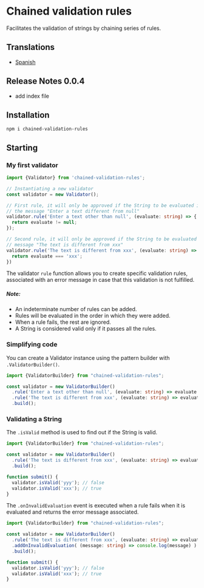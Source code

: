 # Chained validation rules

Facilitates the validation of strings by chaining series of rules.

## Translations
- [Spanish](translations/README-es.md)

## Release Notes 0.0.4
- add index file

## Installation

```shell
npm i chained-validation-rules
```

## Starting

### My first validator

```typescript
import {Validator} from 'chained-validation-rules';

// Instantiating a new validator
const validator = new Validator();

// First rule, it will only be approved if the String to be evaluated is different from null, otherwise it will show
// the message "Enter a text different from null"
validator.rule('Enter a text other than null', (evaluate: string) => {
  return evaluate != null;
});

// Second rule, it will only be approved if the String to be evaluated is equal to "xxx", otherwise it will show the
// message "The text is different from xxx"
validator.rule('The text is different from xxx', (evaluate: string) => {
  return evaluate === 'xxx';
})
```

The validator `rule` function allows you to create specific validation rules, associated with an error message in case
that this validation is not fulfilled.

##### *Note:*
- An indeterminate number of rules can be added.
- Rules will be evaluated in the order in which they were added.
- When a rule fails, the rest are ignored.
- A String is considered valid only if it passes all the rules.

### Simplifying code

You can create a Validator instance using the pattern builder with `.ValidatorBuilder()`.

```typescript
import {ValidatorBuilder} from "chained-validation-rules";

const validator = new ValidatorBuilder()
  .rule('Enter a text other than null', (evaluate: string) => evaluate != 0)
  .rule('The text is different from xxx', (evaluate: string) => evaluate === 'xxx')
  .build();
```

### Validating a String

The `.isValid` method is used to find out if the String is valid.

```typescript
import {ValidatorBuilder} from "chained-validation-rules";

const validator = new ValidatorBuilder()
  .rule('The text is different from xxx', (evaluate: string) => evaluate === 'xxx')
  .build();

function submit() {
  validator.isValid('yyy'); // false
  validator.isValid('xxx'); // true
}
```

The `.onInvalidEvaluation` event is executed when a rule fails when it is evaluated and returns the error message
associated.

```typescript
import {ValidatorBuilder} from "chained-validation-rules";

const validator = new ValidatorBuilder()
  .rule('The text is different from xxx', (evaluate: string) => evaluate === 'xxx')
  .addOnInvalidEvaluation( (message: string) => console.log(message) ) // It is only executed if the validation of some rule fails
  .build();

function submit() {
  validator.isValid('yyy'); // false
  validator.isValid('xxx'); // true
}
```